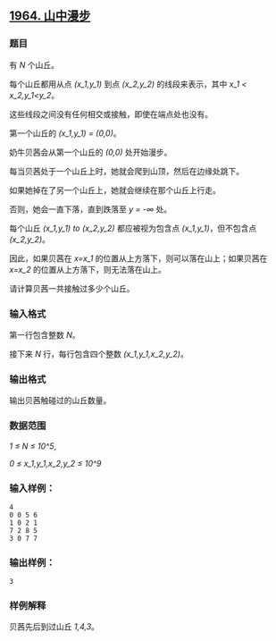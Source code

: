 ## [1964. 山中漫步](https://www.acwing.com/problem/content/1966/)

### 题目

有 *N* 个山丘。

每个山丘都用从点 *(x_1,y_1)* 到点 *(x_2,y_2)* 的线段来表示，其中 *x_1 < x_2,y_1<y_2*。

这些线段之间没有任何相交或接触，即使在端点处也没有。

第一个山丘的 *(x_1,y_1) = (0,0)*。

奶牛贝茜会从第一个山丘的 *(0,0)* 处开始漫步。

每当贝茜处于一个山丘上时，她就会爬到山顶，然后在边缘处跳下。

如果她掉在了另一个山丘上，她就会继续在那个山丘上行走。

否则，她会一直下落，直到跌落至 *y = -∞* 处。

每个山丘 *(x_1,y_1) to (x_2,y_2)* 都应被视为包含点 *(x_1,y_1)*，但不包含点 *(x_2,y_2)*。

因此，如果贝茜在 *x=x_1* 的位置从上方落下，则可以落在山上；如果贝茜在 *x=x_2* 的位置从上方落下，则无法落在山上。

请计算贝茜一共接触过多少个山丘。

### 输入格式

第一行包含整数 *N*。

接下来 *N* 行，每行包含四个整数 *(x_1,y_1,x_2,y_2)*。

### 输出格式

输出贝茜触碰过的山丘数量。

### 数据范围

*1 ≤ N ≤ 10^5*,

*0 ≤ x_1,y_1,x_2,y_2 ≤ 10^9*

### 输入样例：

```
4
0 0 5 6
1 0 2 1
7 2 8 5
3 0 7 7
```

### 输出样例：

```
3
```

### 样例解释

贝茜先后到过山丘 *1,4,3*。
